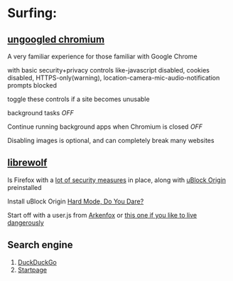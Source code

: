 # Surfing:

## [ungoogled chromium](https://github.com/ungoogled-software/ungoogled-chromium)

A very familiar experience for those familiar with Google Chrome

with basic security+privacy controls like-javascript disabled, cookies disabled, HTTPS-only(warning), location-camera-mic-audio-notification prompts blocked

toggle these controls if a site becomes unusable

background tasks _OFF_

Continue running background apps when Chromium is closed _OFF_

Disabling images is optional, and can completely break many websites

## [librewolf](https://librewolf.net/)

Is Firefox with a [lot of security measures](https://privacytests.org/) in place, along with [uBlock Origin](https://github.com/gorhill/uBlock) preinstalled

Install uBlock Origin [Hard Mode, Do You Dare?](https://github.com/gorhill/uBlock/wiki/Blocking-mode:-hard-mode)

Start off with a user.js from [Arkenfox](https://github.com/arkenfox/user.js/) or [this one if you like to live dangerously](https://github.com/pyllyukko/user.js/)

## Search engine

1. [DuckDuckGo](https://in.mashable.com/tech-industry/28592/duckduckgo-down-ranks-russian-disinformation-the-search-engines-users-are-not-happy)
2. [Startpage](startpage.com)
